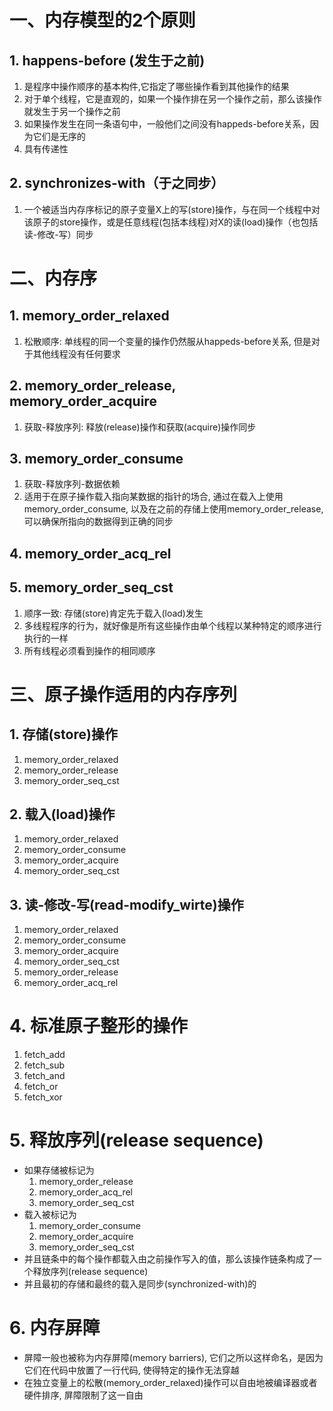 # 一、内存模型的2个原则
## 1. happens-before (发生于之前)
1. 是程序中操作顺序的基本构件,它指定了哪些操作看到其他操作的结果
2. 对于单个线程，它是直观的，如果一个操作排在另一个操作之前，那么该操作就发生于另一个操作之前
3. 如果操作发生在同一条语句中，一般他们之间没有happeds-before关系，因为它们是无序的
4. 具有传递性

## 2. synchronizes-with（于之同步）
1. 一个被适当内存序标记的原子变量X上的写(store)操作，与在同一个线程中对该原子的store操作，或是任意线程(包括本线程)对X的读(load)操作（也包括读-修改-写）同步

# 二、内存序
## 1. memory_order_relaxed
1. 松散顺序: 单线程的同一个变量的操作仍然服从happeds-before关系, 但是对于其他线程没有任何要求
## 2. memory_order_release, memory_order_acquire
1. 获取-释放序列: 释放(release)操作和获取(acquire)操作同步
## 3. memory_order_consume
1. 获取-释放序列-数据依赖
2. 适用于在原子操作载入指向某数据的指针的场合, 通过在载入上使用memory_order_consume, 以及在之前的存储上使用memory_order_release, 可以确保所指向的数据得到正确的同步
## 4. memory_order_acq_rel
## 5. memory_order_seq_cst
1. 顺序一致: 存储(store)肯定先于载入(load)发生
2. 多线程程序的行为，就好像是所有这些操作由单个线程以某种特定的顺序进行执行的一样
3. 所有线程必须看到操作的相同顺序

# 三、原子操作适用的内存序列
## 1. 存储(store)操作
1. memory_order_relaxed
2. memory_order_release
3. memory_order_seq_cst
## 2. 载入(load)操作
1. memory_order_relaxed
2. memory_order_consume
3. memory_order_acquire
4. memory_order_seq_cst
## 3. 读-修改-写(read-modify_wirte)操作
1. memory_order_relaxed
2. memory_order_consume
3. memory_order_acquire
4. memory_order_seq_cst
5. memory_order_release
6. memory_order_acq_rel

# 4. 标准原子整形的操作
1. fetch_add
2. fetch_sub
3. fetch_and
4. fetch_or
5. fetch_xor

# 5. 释放序列(release sequence)
* 如果存储被标记为
    1. memory_order_release
    2. memory_order_acq_rel
    3. memory_order_seq_cst
* 载入被标记为
    1. memory_order_consume
    2. memory_order_acquire
    3. memory_order_seq_cst
* 并且链条中的每个操作都载入由之前操作写入的值，那么该操作链条构成了一个释放序列(release sequence)
* 并且最初的存储和最终的载入是同步(synchronized-with)的

# 6. 内存屏障
* 屏障一般也被称为内存屏障(memory barriers), 它们之所以这样命名，是因为它们在代码中放置了一行代码, 使得特定的操作无法穿越
* 在独立变量上的松散(memory_order_relaxed)操作可以自由地被编译器或者硬件排序, 屏障限制了这一自由



